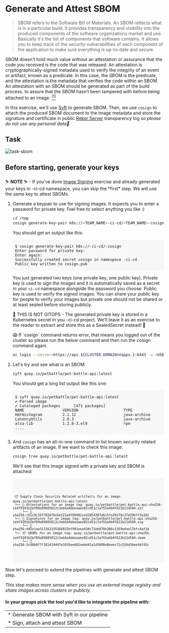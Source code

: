 # Generate and Attest SBOM

> SBOM refers to the Software Bill of Materials. An SBOM reflects what is in a particular build. It provides transparency and visibility into the produced components of the software organizations market and use. Basically it's the list of components that software contains. It allows you to keep track of the security vulnerabilities of each component of the application to make sure everything is up-to-date and secure.

SBOM doesn’t hold much value without an attestation or assurance that the code you received is the code that was released. An attestation is cryptographically-signed metadata used to verify the integrity of an event or artifact, known as a predicate. In this case, the SBOM is the predicate, and the attestation is the metadata that verifies the code within an SBOM. An attestation with an SBOM should be generated as part of the build process, to assure that the SBOM hasn’t been tampered with before being attached to an image. <a href="https://next.redhat.com/2022/10/27/establishing-a-secure-pipeline/"><sup>[1]</sup></a>

In this exercise, we'll use [Syft](https://github.com/anchore/syft) to generate SBOM. Then, we use `cosign` to attach the produced SBOM document to the image metadata and store the signature and certificate in  public [Rekor Server](https://rekor.sigstore.dev) transparency log _so please do not use any personal data🫣_ 

## Task

![task-sbom](images/task-sbom.png)

## Before starting, generate your keys

<p class="warn">
⛷️ <b>NOTE</b> ⛷️ - If you've done <a href="/tech-exercise/#/3-revenge-of-the-automated-testing/8-image-signing">Image Signing</a> exercise and already generated your keys in <TEAM_NAME>-ci-cd namespace, you can skip the *first* step. We will use the same key to attest SBOMs.
</p>


1. Generate a keypair to use for signing images. It expects you to enter a password for private key. Feel free to select anything you like :)

    ```bash
    cd /tmp
    cosign generate-key-pair k8s://<TEAM_NAME>-ci-cd/<TEAM_NAME>-cosign 
    ```

    You should get an output like this:
    <div class="highlight" style="background: #f7f7f7">
    <pre><code class="language-bash">
    $ cosign generate-key-pair k8s://<TEAM_NAME>-ci-cd/<TEAM_NAME>-cosign
    Enter password for private key:
    Enter again:
    Successfully created secret cosign in namespace <TEAM_NAME>-ci-cd
    Public key written to cosign.pub
    </code></pre></div>

    You just generated two keys (one private key, one public key). Private key is used to sign the images and it is automatically saved as a secret in your `ci-cd` namespace alongside the password you choose. Public key is used to verify the signed images. You can share your public key for people to verify your images but private one should not be shared or at least sealed before storing publicly.

    <p class="tip">
    🐌 THIS IS NOT GITOPS - The generated private key is stored in a Kubernetes secret in you <TEAM_NAME>-ci-cd project. We'll leave it as an exercise to the reader to extract and store this as a SealedSecret instead! 🐎
    </p>

    <p class="tip">
    😱 If `cosign` command returns error, that means you logged out of the cluster so please run the below command and then run the cosign command again.
    </p>

    ```bash
    oc login --server=https://api.${CLUSTER_DOMAIN##apps.}:6443 -u <USER_NAME> -p <PASSWORD>
    ```

    
2. Let's try and see what is an SBOM:

    ```bash
    syft quay.io/petbattle/pet-battle-api:latest
    ```
    You should get a long list output like this one:
    <div class="highlight" style="background: #f7f7f7">
    <pre><code class="language-bash">
    $ syft quay.io/petbattle/pet-battle-api:latest
    ✔ Parsed image            
    ✔ Cataloged packages      [471 packages]
    NAME                 VERSION                    TYPE         
    HdrHistogram         2.1.12                     java-archive  
    LatencyUtils         2.0.3                      java-archive  
    alsa-lib             1.2.8-3.el9                rpm 
    ....
    </code></pre></div>

3. And `cosign` has an all-in-one command to list known security related artifacts of an image. If we want to check this image:

    ```bash
    cosign tree quay.io/petbattle/pet-battle-api:latest
    ```

    We'll see that this image signed with a private key and SBOM is attached:
    <div class="slider" style="background: #f7f7f7">
    <pre><code class="slide">
    <pre><code class="language-bash">
    📦 Supply Chain Security Related artifacts for an image: quay.io/petbattle/pet-battle-api:latest
    └── 💾 Attestations for an image tag: quay.io/petbattle/pet-battle-api:sha256-ce4f9101b2bf09e89605012c3eb6a4bbeaaee82cd51c1af55a4b4f622b11d504.att
        └── 🍒 sha256:c61c9c15f782670c6e521a4f09482ced2854387d6c5fa39378c37d296ff3a181
    └── 🔐 Signatures for an image tag: quay.io/petbattle/pet-battle-api:sha256-ce4f9101b2bf09e89605012c3eb6a4bbeaaee82cd51c1af55a4b4f622b11d504.sig
        └── 🍒 sha256:d45e1aa311163335366032bf901eea430c72eb870e386c1359e4ae17bfc4af3d
    └── 📦 SBOMs for an image tag: quay.io/petbattle/pet-battle-api:sha256-ce4f9101b2bf09e89605012c3eb6a4bbeaaee82cd51c1af55a4b4f622b11d504.sbom
        └── 🍒 sha256:3cd8b8f7f181414447e1035ee681aebd41a1d3608e8eaecf2c516d36ee4df45c
    </pre></code>
    </code></pre></div>

Now let's proceed to extend the pipelines with generate and attest SBOM step.

_This step makes more sense when you use an external image registry and share images across clusters or publicly._

#### In your groups pick the tool you'd like to integrate the pipeline with:

| |
|---------------------------------------------------|
| * Generate SBOM with Syft in our pipeline| * Generate SBOM with Syft in our pipeline |
| * Sign, attach and attest SBOM | * Sign, attach and attest SBOM |
